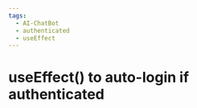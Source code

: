 ```yaml
---
tags:
  - AI-ChatBot
  - authenticated
  - useEffect
---
```

# useEffect() to auto-login if authenticated


